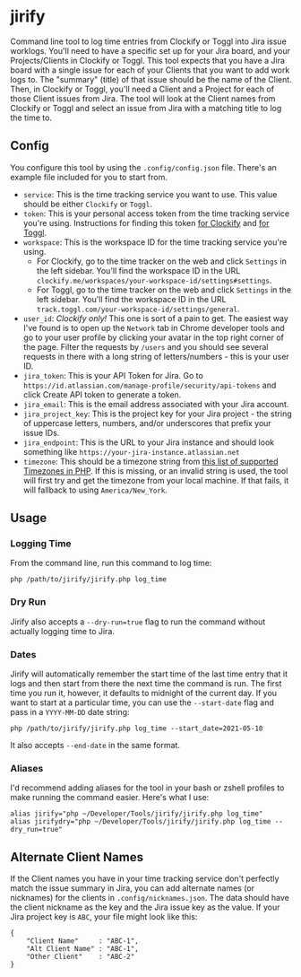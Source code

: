# jirify

Command line tool to log time entries from Clockify or Toggl into Jira issue worklogs. You'll need to have a specific set up for your Jira board, and your Projects/Clients in Clockify or Toggl. This tool expects that you have a Jira board with a single issue for each of your Clients that you want to add work logs to. The "summary" (title) of that issue should be the name of the Client. Then, in Clockify or Toggl, you'll need a Client and a Project for each of those Client issues from Jira. The tool will look at the Client names from Clockify or Toggl and select an issue from Jira with a matching title to log the time to.

## Config

You configure this tool by using the `.config/config.json` file. There's an example file included for you to start from.

- `service`: This is the time tracking service you want to use. This value should be either `Clockify` or `Toggl`.
- `token`: This is your personal access token from the time tracking service you're using. Instructions for finding this token [for Clockify](https://clockify.me/help/faq/where-can-find-api-information) and [for Toggl](https://support.toggl.com/en/articles/3116844-where-is-my-api-token-located).
- `workspace`: This is the workspace ID for the time tracking service you're using.
    - For Clockify, go to the time tracker on the web and click `Settings` in the left sidebar. You'll find the workspace ID in the URL `clockify.me/workspaces/your-workspace-id/settings#settings`.
    - For Toggl, go to the time tracker on the web and click `Settings` in the left sidebar. You'll find the workspace ID in the URL `track.toggl.com/your-workspace-id/settings/general`.
- `user_id`: *Clockify only!* This one is sort of a pain to get. The easiest way I've found is to open up the `Network` tab in Chrome developer tools and go to your user profile by clicking your avatar in the top right corner of the page. Filter the requests by `/users` and you should see several requests in there with a long string of letters/numbers - this is your user ID.
- `jira_token`: This is your API Token for Jira. Go to `https://id.atlassian.com/manage-profile/security/api-tokens` and click Create API token to generate a token.
- `jira_email`: This is the email address associated with your Jira account.
- `jira_project_key`: This is the project key for your Jira project - the string of uppercase letters, numbers, and/or underscores that prefix your issue IDs. 
- `jira_endpoint`: This is the URL to your Jira instance and should look something like `https://your-jira-instance.atlassian.net`
- `timezone`: This should be a timezone string from [this list of supported Timezones in PHP](https://www.php.net/manual/en/timezones.php). If this is missing, or an invalid string is used, the tool will first try and get the timezone from your local machine. If that fails, it will fallback to using `America/New_York`.

## Usage

### Logging Time
From the command line, run this command to log time:

```
php /path/to/jirify/jirify.php log_time
```

### Dry Run
Jirify also accepts a `--dry-run=true` flag to run the command without actually logging time to Jira.

### Dates
Jirify will automatically remember the start time of the last time entry that it logs and then start from there the next time the command is run. The first time you run it, however, it defaults to midnight of the current day. If you want to start at a particular time, you can use the `--start-date` flag and pass in a `YYYY-MM-DD` date string:

```
php /path/to/jirify/jirify.php log_time --start_date=2021-05-10
```

It also accepts `--end-date` in the same format.

### Aliases

I'd recommend adding aliases for the tool in your bash or zshell profiles to make running the command easier. Here's what I use:

```
alias jirify="php ~/Developer/Tools/jirify/jirify.php log_time"
alias jirifydry="php ~/Developer/Tools/jirify/jirify.php log_time --dry_run=true"
```

## Alternate Client Names

If the Client names you have in your time tracking service don't perfectly match the issue summary in Jira, you can add alternate names (or nicknames) for the clients in `.config/nicknames.json`. The data should have the client nickname as the key and the Jira issue key as the value. If your Jira project key is `ABC`, your file might look like this:

```
{
    "Client Name"     : "ABC-1",
    "Alt Client Name" : "ABC-1",
    "Other Client"    : "ABC-2"
}